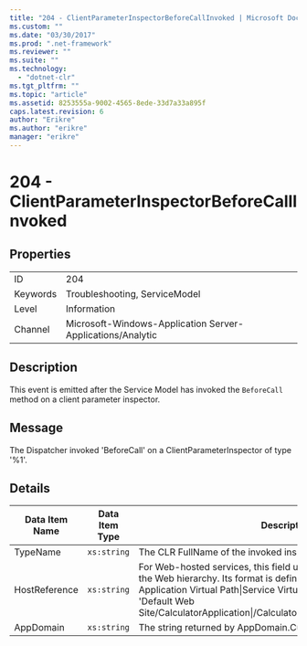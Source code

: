 ```yaml
---
title: "204 - ClientParameterInspectorBeforeCallInvoked | Microsoft Docs"
ms.custom: ""
ms.date: "03/30/2017"
ms.prod: ".net-framework"
ms.reviewer: ""
ms.suite: ""
ms.technology: 
  - "dotnet-clr"
ms.tgt_pltfrm: ""
ms.topic: "article"
ms.assetid: 8253555a-9002-4565-8ede-33d7a33a895f
caps.latest.revision: 6
author: "Erikre"
ms.author: "erikre"
manager: "erikre"
---
```

# 204 - ClientParameterInspectorBeforeCallInvoked
## Properties  
  
|||  
|-|-|  
|ID|204|  
|Keywords|Troubleshooting, ServiceModel|  
|Level|Information|  
|Channel|Microsoft-Windows-Application Server-Applications/Analytic|  
  
## Description  
 This event is emitted after the Service Model has invoked the `BeforeCall` method on a client parameter inspector.  
  
## Message  
 The Dispatcher invoked 'BeforeCall' on a ClientParameterInspector of type '%1'.  
  
## Details  
  
|Data Item Name|Data Item Type|Description|  
|--------------------|--------------------|-----------------|  
|TypeName|`xs:string`|The CLR FullName of the invoked inspector's type.|  
|HostReference|`xs:string`|For Web-hosted services, this field uniquely identifies the service in the Web hierarchy. Its format is defined as 'Web Site Name Application Virtual Path&#124;Service Virtual Path&#124;ServiceName'. Example: 'Default Web Site/CalculatorApplication&#124;/CalculatorService.svc&#124;CalculatorService'.|  
|AppDomain|`xs:string`|The string returned by AppDomain.CurrentDomain.FriendlyName.|